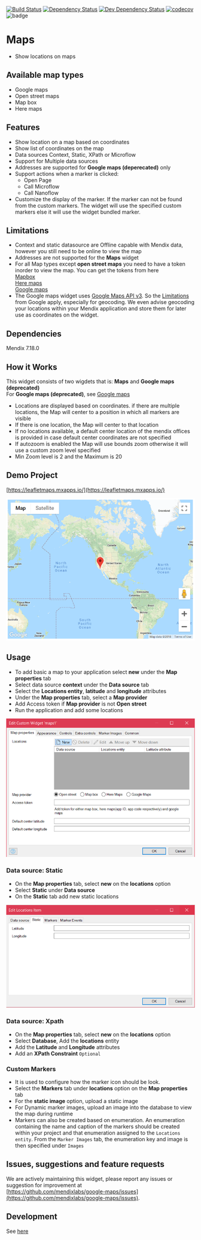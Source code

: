 [![Build Status](https://travis-ci.org/mendixlabs/google-maps.svg?branch=master)](https://travis-ci.org/mendixlabs/google-maps)
[![Dependency Status](https://david-dm.org/mendixlabs/google-maps.svg)](https://david-dm.org/mendixlabs/google-maps)
[![Dev Dependency Status](https://david-dm.org/mendixlabs/google-maps.svg#info=devDependencies)](https://david-dm.org/mendixlabs/google-maps#info=devDependencies)
[![codecov](https://codecov.io/gh/mendixlabs/google-maps/branch/master/graph/badge.svg)](https://codecov.io/gh/mendixlabs/google-maps)
![badge](https://img.shields.io/badge/mendix-7.9.0-green.svg)

# Maps
* Show locations on maps

## Available map types
* Google maps
* Open street maps
* Map box
* Here maps

## Features
* Show location on a map based on coordinates
* Show list of coordinates on the map
* Data sources Context, Static, XPath or Microflow
* Support for Multiple data sources
* Addresses are supported for **Google maps (deperecated)** only
* Support actions when a marker is clicked:
    * Open Page
    * Call Microflow
    * Call Nanoflow
* Customize the display of the marker. If the marker can not be found from the custom markers. The widget will use
the specified custom markers else it will use the widget bundled marker.

## Limitations
* Context and static datasource are Offline capable with Mendix data, however you still need to be online to view the map  
* Addresses are not supported for the **Maps** widget
* For all Map types except **open street maps** you need to have a token inorder to view the map. You can get the tokens from here  
[Mapbox](https://www.mapbox.com)  
[Here maps](https://www.here.com/)  
[Google maps](https://cloud.google.com/maps-platform/)
* The Google maps widget uses [Google Maps API v3](https://developers.google.com/maps/). So the [Limitations](https://developers.google.com/maps/premium/usage-limits)
from Google apply, especially for geocoding. We even advise geocoding your locations within your Mendix application and store them for later use as coordinates on the widget.

## Dependencies
Mendix 7.18.0

## How it Works
This widget consists of two wigdets that is: **Maps** and **Google maps (deprecated)**  
For **Google maps (deprecated)**, see [Google maps](Googlemaps.md)  

* Locations are displayed based on coordinates. if there are multiple locations, the Map will center to a position in which all markers are visible
* If there is one location, the Map will center to that location
* If no locations available, a default center location of the mendix offices is provided in case default center coordinates are not specified
* If autozoom is enabled the Map will use bounds zoom otherwise it will use a custom zoom level specified
* Min Zoom level is 2 and the Maximum is 20

## Demo Project

[https://leafletmaps.mxapps.io/](https://leafletmaps.mxapps.io/)

![Running leaflet maps widget](/assets/maps-google.png)

## Usage
- To add basic a map to your application select **new** under the **Map properties** tab
- Select data source **context** under the **Data source** tab
- Select the **Locations entity**, **latitude** and **longitude** attributes
- Under the **Map properties** tab, select a **Map provider**
- Add Access token if **Map provider** is not **Open street**
- Run the application and add some locations

![Locations](/assets/maps-locations.png)
### Data source: Static
- On the **Map properties** tab, select **new** on the **locations** option
- Select **Static** under **Data source**
- On the **Static** tab add new static locations

![static](/assets/maps-static.png)

### Data source: Xpath
- On the **Map properties** tab, select **new** on the **locations** option
- Select **Database**, Add the **locations** entity
- Add the **Latitude** and **Longitude** attributes
- Add an **XPath Constraint** `Optional`

### Custom Markers
-  It is used to configure how the marker icon should be look.
- Select the **Markers** tab under **locations** option on the **Map properties** tab
- For the **static image** option, upload a static image
- For Dynamic marker images, upload an image into the database to view the map during runtime  
- Markers can also be created based on enumeration. An enumeration containing the name and caption of the markers should be created within your project and that enumeration assigned to the `Locations entity`. From the `Marker Images` tab, the enumeration key and image is then specified under `Images`

## Issues, suggestions and feature requests
We are actively maintaining this widget, please report any issues or suggestion for improvement at  
[https://github.com/mendixlabs/google-maps/issues](https://github.com/mendixlabs/google-maps/issues).

## Development
See [here](/Development.md)
